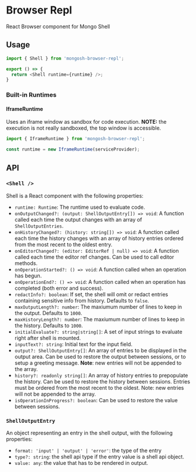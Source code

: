 # Browser Repl

React Browser component for Mongo Shell

## Usage

```js
import { Shell } from 'mongosh-browser-repl';

export () => {
  return <Shell runtime={runtime} />;
}
```

### Built-in Runtimes

#### IframeRuntime

Uses an iframe window as sandbox for code execution. **NOTE:** the execution is not really sandboxed, the top window is accessible.

```js
import { IframeRuntime } from 'mongosh-browser-repl';

const runtime = new IframeRuntime(serviceProvider);
```

## API

### `<Shell />`

Shell is a React component with the following properties:

- `runtime: Runtime`: The runtime used to evaluate code.
- `onOutputChanged?: (output: ShellOutputEntry[]) => void`: A function called each time the output changes with an array of `ShellOutputEntries`.
- `onHistoryChanged?: (history: string[]) => void`: A function called each time the history changes with an array of history entries ordered from the most recent to the oldest entry.
- `onEditorChanged?: (editor: EditorRef | null) => void`: A function called each time the editor ref changes. Can be used to call editor methods.
- `onOperationStarted?: () => void`: A function called when an operation has begun.
- `onOperationEnd?: () => void`: A function called when an operation has completed (both error and success).
- `redactInfo?: boolean`: If set, the shell will omit or redact entries containing sensitive info from history. Defaults to `false`.
- `maxOutputLength?: number`: The maxiumum number of lines to keep in the output. Defaults to `1000`.
- `maxHistoryLength?: number`: The maxiumum number of lines to keep in the history. Defaults to `1000`.
- `initialEvaluate?: string|string[]`: A set of input strings to evaluate right after shell is mounted.
- `inputText?: string`: Initial text for the input field.
- `output?: ShellOutputEntry[]`: An array of entries to be displayed in the output area. Can be used to restore the output between sessions, or to setup a greeting message. **Note**: new entries will not be appended to the array.
- `history?: readonly string[]`: An array of history entries to prepopulate the history.
  Can be used to restore the history between sessions. Entries must be ordered from the most recent to the oldest. Note: new entries will not be appended to the array.
- `isOperationInProgress?: boolean`: Can be used to restore the value between sessions.

### `ShellOutputEntry`

An object representing an entry in the shell output, with the following properties:

- `format: 'input' | 'output' | 'error'`: the type of the entry
- `type?: string`: the shell api type if the entry value is a shell api object.
- `value: any`: the value that has to be rendered in output.

